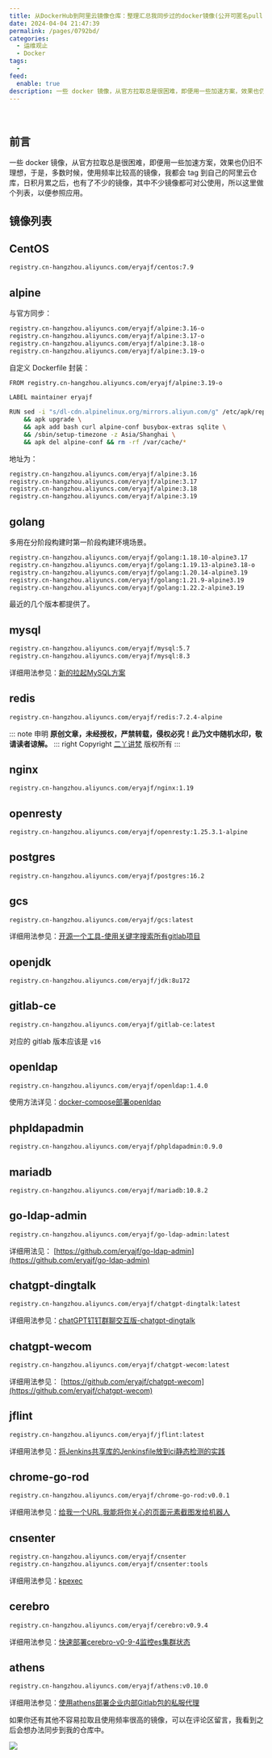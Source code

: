 ```yaml
---
title: 从DockerHub到阿里云镜像仓库：整理汇总我同步过的docker镜像(公开可匿名pull)
date: 2024-04-04 21:47:39
permalink: /pages/0792bd/
categories:
  - 运维观止
  - Docker
tags:
  -
feed:
  enable: true
description: 一些 docker 镜像，从官方拉取总是很困难，即便用一些加速方案，效果也仍旧不理想，于是，多数时候，使用频率比较高的镜像，我都会 tag 到自己的阿里云仓库，日积月累之后，也有了不少的镜像，其中不少镜像都可对公使用，所以这里做个列表，以便参照应用。
---
```


<br><ArticleTopAd></ArticleTopAd>



## 前言

一些 docker 镜像，从官方拉取总是很困难，即便用一些加速方案，效果也仍旧不理想，于是，多数时候，使用频率比较高的镜像，我都会 tag 到自己的阿里云仓库，日积月累之后，也有了不少的镜像，其中不少镜像都可对公使用，所以这里做个列表，以便参照应用。

## 镜像列表

## CentOS

```sh
registry.cn-hangzhou.aliyuncs.com/eryajf/centos:7.9
```

## alpine

与官方同步：

```sh
registry.cn-hangzhou.aliyuncs.com/eryajf/alpine:3.16-o
registry.cn-hangzhou.aliyuncs.com/eryajf/alpine:3.17-o
registry.cn-hangzhou.aliyuncs.com/eryajf/alpine:3.18-o
registry.cn-hangzhou.aliyuncs.com/eryajf/alpine:3.19-o
```

自定义 Dockerfile 封装：

```sh
FROM registry.cn-hangzhou.aliyuncs.com/eryajf/alpine:3.19-o

LABEL maintainer eryajf

RUN sed -i "s/dl-cdn.alpinelinux.org/mirrors.aliyun.com/g" /etc/apk/repositories \
    && apk upgrade \
    && apk add bash curl alpine-conf busybox-extras sqlite \
    && /sbin/setup-timezone -z Asia/Shanghai \
    && apk del alpine-conf && rm -rf /var/cache/*
```

地址为：

```sh
registry.cn-hangzhou.aliyuncs.com/eryajf/alpine:3.16
registry.cn-hangzhou.aliyuncs.com/eryajf/alpine:3.17
registry.cn-hangzhou.aliyuncs.com/eryajf/alpine:3.18
registry.cn-hangzhou.aliyuncs.com/eryajf/alpine:3.19
```

## golang

多用在分阶段构建时第一阶段构建环境场景。

```sh
registry.cn-hangzhou.aliyuncs.com/eryajf/golang:1.18.10-alpine3.17
registry.cn-hangzhou.aliyuncs.com/eryajf/golang:1.19.13-alpine3.18-o
registry.cn-hangzhou.aliyuncs.com/eryajf/golang:1.20.14-alpine3.19
registry.cn-hangzhou.aliyuncs.com/eryajf/golang:1.21.9-alpine3.19
registry.cn-hangzhou.aliyuncs.com/eryajf/golang:1.22.2-alpine3.19
```

最近的几个版本都提供了。

## mysql

```sh
registry.cn-hangzhou.aliyuncs.com/eryajf/mysql:5.7
registry.cn-hangzhou.aliyuncs.com/eryajf/mysql:8.3
```

详细用法参见：[新的拉起MySQL方案](/pages/3a0d5f/#_1-%E6%96%B0%E7%9A%84%E6%8B%89%E8%B5%B7mysql%E6%96%B9%E6%A1%88)

## redis

```sh
registry.cn-hangzhou.aliyuncs.com/eryajf/redis:7.2.4-alpine
```

::: note 申明
**原创文章<Badge text='eryajf' />，未经授权，严禁转载，侵权必究！此乃文中随机水印，敬请读者谅解。**
::: right
Copyright  [二丫讲梵](https://wiki.eryajf.net) 版权所有
:::

## nginx

```sh
registry.cn-hangzhou.aliyuncs.com/eryajf/nginx:1.19
```
## openresty

```sh
registry.cn-hangzhou.aliyuncs.com/eryajf/openresty:1.25.3.1-alpine
```

## postgres

```sh
registry.cn-hangzhou.aliyuncs.com/eryajf/postgres:16.2
```
## gcs

```sh
registry.cn-hangzhou.aliyuncs.com/eryajf/gcs:latest
```

详细用法参见：[开源一个工具-使用关键字搜索所有gitlab项目](/pages/38fe49/)
## openjdk

```sh
registry.cn-hangzhou.aliyuncs.com/eryajf/jdk:8u172
```
## gitlab-ce

```sh
registry.cn-hangzhou.aliyuncs.com/eryajf/gitlab-ce:latest
```

对应的 gitlab 版本应该是 `v16`

## openldap

```sh
registry.cn-hangzhou.aliyuncs.com/eryajf/openldap:1.4.0
```

使用方法详见：[docker-compose部署openldap](/pages/700318/)

## phpldapadmin

```sh
registry.cn-hangzhou.aliyuncs.com/eryajf/phpldapadmin:0.9.0
```

## mariadb

```sh
registry.cn-hangzhou.aliyuncs.com/eryajf/mariadb:10.8.2
```

## go-ldap-admin

```sh
registry.cn-hangzhou.aliyuncs.com/eryajf/go-ldap-admin:latest
```

详细用法见： [https://github.com/eryajf/go-ldap-admin](https://github.com/eryajf/go-ldap-admin)

## chatgpt-dingtalk

```sh
registry.cn-hangzhou.aliyuncs.com/eryajf/chatgpt-dingtalk:latest
```

详细用法参见：[chatGPT钉钉群聊交互版-chatgpt-dingtalk](/pages/e85cbc/)

## chatgpt-wecom

```sh
registry.cn-hangzhou.aliyuncs.com/eryajf/chatgpt-wecom:latest
```

详细用法参见： [https://github.com/eryajf/chatgpt-wecom](https://github.com/eryajf/chatgpt-wecom)

## jflint

```sh
registry.cn-hangzhou.aliyuncs.com/eryajf/jflint:latest
```

详细用法参见：[将Jenkins共享库的Jenkinsfile放到ci静态检测的实践](/pages/b732f5/)

## chrome-go-rod

```sh
registry.cn-hangzhou.aliyuncs.com/eryajf/chrome-go-rod:v0.0.1
```

详细用法参见：[给我一个URL,我能将你关心的页面元素截图发给机器人](/pages/57d5d6/)

## cnsenter

```sh
registry.cn-hangzhou.aliyuncs.com/eryajf/cnsenter
registry.cn-hangzhou.aliyuncs.com/eryajf/cnsenter:tools
```

详细用法参见：[kpexec](https://github.com/ssup2/kpexec)

## cerebro

```sh
registry.cn-hangzhou.aliyuncs.com/eryajf/cerebro:v0.9.4
```

详细用法参见：[快速部署cerebro-v0-9-4监控es集群状态](/pages/5377.html)

## athens


```sh
registry.cn-hangzhou.aliyuncs.com/eryajf/athens:v0.10.0
```

详细用法参见：[使用athens部署企业内部Gitlab包的私服代理](/pages/5146.html)


如果你还有其他不容易拉取且使用频率很高的镜像，可以在评论区留言，我看到之后会想办法同步到我的仓库中。

![](https://t.eryajf.net/imgs/2024/04/1712238831883.jpeg)

<br><ArticleTopAd></ArticleTopAd>
